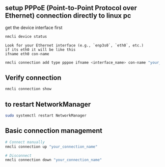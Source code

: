 ## setup PPPoE (Point-to-Point Protocol over Ethernet) connection directly to linux pc 
get the device interface first
```bash
nmcli device status
```
```
Look for your Ethernet interface (e.g., `enp3s0`, `eth0`, etc.)
if its eth0 it will be like this
ifname eth0 con-name
```

```bash
nmcli connection add type pppoe ifname <interface_name> con-name "your_connection_name" pppoe.username isp_given_username pppoe.password isp_given_password autoconnect yes

```

## Verify connection
```bash
nmcli connection show
```

## to restart NetworkManager
```bash
sudo systemctl restart NetworkManager
```


## Basic connection management
```bash
# Connect manually
nmcli connection up "your_connection_name"

# Disconnect
nmcli connection down "your_connection_name"
```
